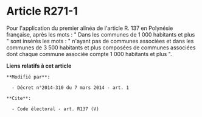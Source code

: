 # Article R271-1

Pour l'application du premier alinéa de l'article R. 137 en Polynésie française, après les mots : " Dans les communes de 1
000 habitants et plus " sont insérés les mots : " n'ayant pas de communes associées et dans les communes de 3 500 habitants
et plus composées de communes associées dont chaque commune associée compte 1 000 habitants et plus ".

**Liens relatifs à cet article**

	**Modifié par**:

	  - Décret n°2014-310 du 7 mars 2014 - art. 1

	**Cite**:

	  - Code électoral - art. R137 (V)

